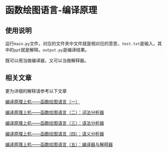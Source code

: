 # 函数绘图语言-编译原理

## 使用说明

运行`main.py`文件，对应的文件夹中文件就是相对应的意思，`test.txt`是输入，其中的`ppt`就是解释。`output.py`是编译结果。

既可以用当做编译器，又可以当做解释器。

## 相关文章

更为详细的解释请参考以下文章

[编译原理上机——函数绘图语言（一）](https://blog.csdn.net/FishPotatoChen/article/details/110141072)

[编译原理上机——函数绘图语言（二）：词法分析器](https://blog.csdn.net/FishPotatoChen/article/details/110142597)

[编译原理上机——函数绘图语言（三）：语法分析器](https://blog.csdn.net/FishPotatoChen/article/details/110558837)

[编译原理上机——函数绘图语言（四）：语义分析器](https://blog.csdn.net/FishPotatoChen/article/details/110671380)

[编译原理上机——函数绘图语言（五）：编译器与解释器](https://blog.csdn.net/FishPotatoChen/article/details/110674482)

